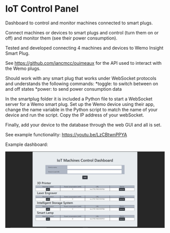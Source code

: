 # IoT Control Panel
Dashboard to control and monitor machines connected to smart plugs.

Connect machines or devices to smart plugs and control (turn them on or off) and monitor them (see their power consumption).

Tested and developed connecting 4 machines and devices to Wemo Insight Smart Plug.

See https://github.com/iancmcc/ouimeaux for the API used to interact with the Wemo plugs.

Should work with any smart plug that works under WebSocket protocols and understands the following commands:
*toggle: to switch between on and off states
*power: to send power consumption data

In the smartplug folder it is included a Python file to start a WebSocket server for a Wemo smart plug. Set up the Wemo device using their app, change the name variable in the Python script to match the name of your device and run the script. Copy the IP address of your webSocket.

Finally, add your device to the database through the web GUI and all is set.

See example functionality: https://youtu.be/LzCBtwnPPYA

Example dashboard:

![dashboard](https://github.com/javierb07/IoT_Control_Panel/blob/master/Example_Panel.jpg)
